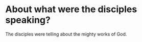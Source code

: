# About what were the disciples speaking?

The disciples were telling about the mighty works of God.
